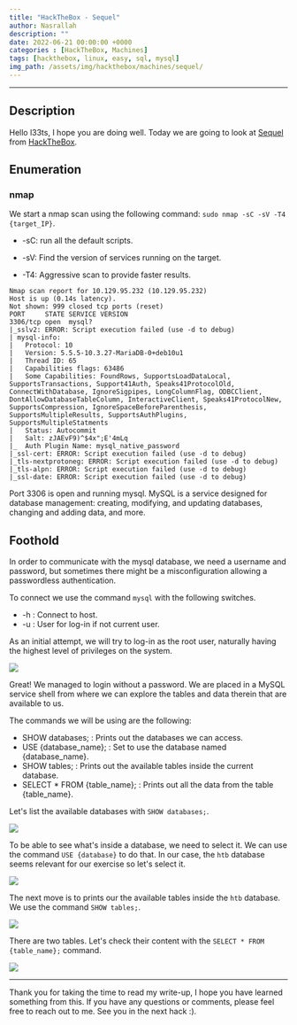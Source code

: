 ```yaml
---
title: "HackTheBox - Sequel"
author: Nasrallah
description: ""
date: 2022-06-21 00:00:00 +0000
categories : [HackTheBox, Machines]
tags: [hackthebox, linux, easy, sql, mysql]
img_path: /assets/img/hackthebox/machines/sequel/
---
```


<div align="center"> <script src="https://www.hackthebox.eu/badge/565048"></script> </div>

---


## **Description**

Hello l33ts, I hope you are doing well. Today we are going to look at [Sequel](https://app.hackthebox.com/starting-point?tier=1) from [HackTheBox](https://www.hackthebox.com).

## **Enumeration**

### nmap

We start a nmap scan using the following command: `sudo nmap -sC -sV -T4 {target_IP}`.

- -sC: run all the default scripts.

- -sV: Find the version of services running on the target.

- -T4: Aggressive scan to provide faster results.

```terminal
Nmap scan report for 10.129.95.232 (10.129.95.232)
Host is up (0.14s latency).
Not shown: 999 closed tcp ports (reset)
PORT     STATE SERVICE VERSION
3306/tcp open  mysql?
|_sslv2: ERROR: Script execution failed (use -d to debug)
| mysql-info: 
|   Protocol: 10
|   Version: 5.5.5-10.3.27-MariaDB-0+deb10u1
|   Thread ID: 65
|   Capabilities flags: 63486
|   Some Capabilities: FoundRows, SupportsLoadDataLocal, SupportsTransactions, Support41Auth, Speaks41ProtocolOld, ConnectWithDatabase, IgnoreSigpipes, LongColumnFlag, ODBCClient, DontAllowDatabaseTableColumn, InteractiveClient, Speaks41ProtocolNew, SupportsCompression, IgnoreSpaceBeforeParenthesis, SupportsMultipleResults, SupportsAuthPlugins, SupportsMultipleStatments
|   Status: Autocommit
|   Salt: zJAEvF9)^$4x";E'4mLq
|_  Auth Plugin Name: mysql_native_password
|_ssl-cert: ERROR: Script execution failed (use -d to debug)
|_tls-nextprotoneg: ERROR: Script execution failed (use -d to debug)
|_tls-alpn: ERROR: Script execution failed (use -d to debug)
|_ssl-date: ERROR: Script execution failed (use -d to debug)
```

Port 3306 is open and running mysql. MySQL is a service designed for database management: creating, modifying, and updating databases, changing and adding data, and more.

## **Foothold**

In order to communicate with the mysql database, we need a username and password, but sometimes there might be a misconfiguration allowing a passwordless authentication.

To connect we use the command `mysql` with the following switches.

 - -h : Connect to host.
 - -u : User for log-in if not current user.

As an initial attempt, we will try to log-in as the root user, naturally having the highest level of privileges on the system.

![](1.png)

Great! We managed to login without a password. We are placed in a MySQL service shell from where we can explore the tables and data therein that are available to us.

The commands we will be using are the following:

 - SHOW databases; : Prints out the databases we can access.
 - USE {database_name}; : Set to use the database named {database_name}.
 - SHOW tables; : Prints out the available tables inside the current database.
 - SELECT * FROM {table_name}; : Prints out all the data from the table {table_name}.

Let's list the available databases with `SHOW databases;`.

![](2.png)

To be able to see what's inside a database, we need to select it. We can use the command `USE {database}` to do that. In our case, the `htb` database seems relevant for our exercise so let's select it.

![](3.png)

The next move is to prints our the available tables inside the `htb` database. We use the command `SHOW tables;`.

![](4.png)

There are two tables. Let's check their content with the `SELECT * FROM {table_name};` command.

![](5.png)


---

Thank you for taking the time to read my write-up, I hope you have learned something from this. If you have any questions or comments, please feel free to reach out to me. See you in the next hack :).
